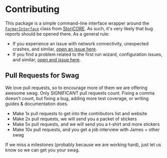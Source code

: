 Contributing
============

This package is a simple command-line interface wrapper around the
[`FarmerInterface`](http://storj.github.io/core/FarmerInterface.html) class
from [StorjCORE](https://github.com/storj/core). As such, it's very likely that
bug reports should be opened there. As a general rule:

* If you experience an issue with network connectivity, unexpected crashes, and
  similar, [open an issue here](https://github.com/storj/core/issues).
* If you find a problem related to the first run wizard, configuration issues,
  and similar, [open and issue here](https://github.com/storj/farmer/issues).  

Pull Requests for Swag
----------------------
We love pull requests, so to encourage more of them we are offering
awesome swag. Only SIGNIFICANT pull requests count. Fixing a comma
doesn’t count, but fixing a bug, adding more test coverage, or writing
guides & documentation does.

- Make 1x pull requests to get into the contributors list and website
- Make 2x pull requests, we will send you a packet of stickers
- Make 5x pull requests, and we will send you a t-shirt and more stickers
- Make 10x pull requests, and you get a job interview with James + other swag

If we miss a milestones (probably because we are working hard), just let
us know so we can get you your swag. 
